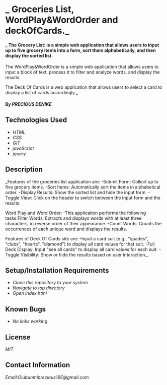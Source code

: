 # _ Groceries List, WordPlay&WordOrder and deckOfCards._

#### _ The Grocery List: is a simple web application that allows users to input up to five grocery items into a form, sort them alphabetically, and then display the sorted list.

The WordPlay&WordOrder is a simple web application that allows users to input a block of text, process it to filter and analyze words, and display the results.

The Deck Of Cards is a web application that allows users to select a card to display a list of cards accordingly._

#### By _**PRECIOUS DENIKE**_

## Technologies Used

* _HTML_
* _CSS_
* _GIT_
* _javaScript_
* _jquery_


## Description

_Features of the groceries list application are:
-Submit Form: Collect up to five grocery items.
-Sort Items: Automatically sort the items in alphabetical order.
-Display Results: Show the sorted list and hide the input form.
-Toggle View: Click on the header to switch between the input form and the results. 

Word Play and Word Order:
-This application performs the following tasks:Filter Words: Extracts and displays words with at least three characters, in reverse order of their appearance.
-Count Words: Counts the occurrences of each unique word and displays the results.

Features of Deck Of Cards site are:
-Input a card suit (e.g., "spades", "clubs", "hearts", "diamond") to display all card values for that suit.
-Full Deck Display: Input "see all cards" to display all card values for each suit.
-Toggle Visibility: Show or hide the results based on user interaction._

## Setup/Installation Requirements

* _Clone this repository to your system_
* _Navigate to top directory_
* _Open Index.html_

## Known Bugs

* _No links working_

## License

_MIT_

## Contact Information

_Email:Olubunmiprecious195@gmail.com_
